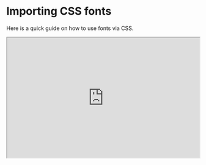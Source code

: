 # Importing CSS fonts

Here is a quick guide on how to use fonts via CSS.

<div style="padding:62.5% 0 0 0;position:relative;"><iframe width="100%" height="100%" src="https://www.youtube.com/embed/lgMZZC6XoAs" style="position:absolute;top:0;left:0; frameborder="0" allow="accelerometer; autoplay; encrypted-media; gyroscope; picture-in-picture" allowfullscreen></iframe>
</iframe></div>
<br>
<br>